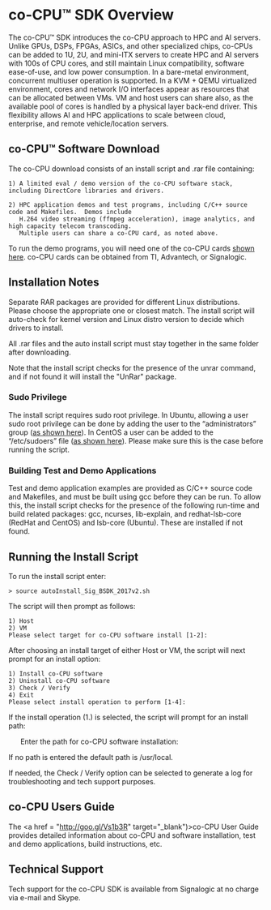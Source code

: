 # co-CPU&trade; SDK Overview

The co-CPU&trade; SDK introduces the co-CPU approach to HPC and AI servers.  Unlike GPUs, DSPs, FPGAs, ASICs, and other specialized chips, co-CPUs can be added to 1U, 2U, and mini-ITX servers to create HPC and AI servers with 100s of CPU cores, and still maintain Linux compatibility, software ease-of-use, and low power consumption. In a bare-metal environment, concurrent multiuser operation is supported. In a KVM + QEMU virtualized environment, cores and network I/O interfaces appear as resources that can be allocated between VMs. VM and host users can share also, as the available pool of cores is handled by a physical layer back-end driver. This flexibility allows AI and HPC applications to scale between cloud, enterprise, and remote vehicle/location servers.

## co-CPU&trade; Software Download

The co-CPU download consists of an install script and .rar file containing:
  
    1) A limited eval / demo version of the co-CPU software stack, including DirectCore libraries and drivers.

    2) HPC application demos and test programs, including C/C++ source code and Makefiles.  Demos include
       H.264 video streaming (ffmpeg acceleration), image analytics, and high capacity telecom transcoding.
       Multiple users can share a co-CPU card, as noted above.
    
To run the demo programs, you will need one of the co-CPU cards <a href="http://processors.wiki.ti.com/index.php/HPC" target="_blank">shown here</a>.  co-CPU cards can be obtained from TI, Advantech, or Signalogic.

## Installation Notes

Separate RAR packages are provided for different Linux distributions. Please choose the appropriate one or closest match. The install script will auto-check for kernel version and Linux distro version to decide which drivers to install.

All .rar files and the auto install script must stay together in the same folder after downloading.

Note that the install script checks for the presence of the unrar command, and if not found it will install the "UnRar" package.

### Sudo Privilege

The install script requires sudo root privilege.  In Ubuntu, allowing a user sudo root privilege can be done by adding the user to the “administrators” group (<a href=http://askubuntu.com/questions/168280/how#do#i#grant#sudo#privileges#to#an#existing#user target="_blank">as shown here</a>).  In CentOS a user can be added to the “/etc/sudoers” file (<a href="https://wiki.centos.org/TipsAndTricks/BecomingRoot" target="_blank">as shown here</a>).  Please make sure this is the case before running the script.

### Building Test and Demo Applications

Test and demo application examples are provided as C/C++ source code and Makefiles, and must be built using gcc before they can be run.  To allow this, the install script checks for the presence of the following run-time and build related packages:  gcc, ncurses, lib-explain, and redhat-lsb-core (RedHat and CentOS) and lsb-core (Ubuntu).  These are installed if not found.

## Running the Install Script

To run the install script enter:
    
    > source autoInstall_Sig_BSDK_2017v2.sh
 
The script will then prompt as follows:
    
    1) Host
    2) VM
    Please select target for co-CPU software install [1-2]:
    
After choosing an install target of either Host or VM, the script will next prompt for an install option:

    1) Install co-CPU software
    2) Uninstall co-CPU software
    3) Check / Verify
    4) Exit
    Please select install operation to perform [1-4]:
  
If the install operation (1.) is selected, the script will prompt for an install path:

&nbsp;&nbsp;&nbsp;&nbsp;&nbsp;&nbsp;Enter the path for co-CPU software installation:

If no path is entered the default path is /usr/local.

If needed, the Check / Verify option can be selected to generate a log for troubleshooting and tech support purposes.

## co-CPU Users Guide

The <a href = "http://goo.gl/Vs1b3R" target="_blank")>co-CPU User Guide</a> provides detailed information about co-CPU and software installation, test and demo applications, build instructions, etc.

## Technical Support

Tech support for the co-CPU SDK is available from Signalogic at no charge via e-mail and Skype.
